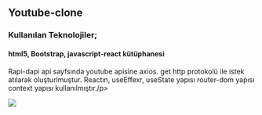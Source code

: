 <h2>Youtube-clone</h2>
<h3>Kullanılan Teknolojiler;</h3>
<h4>html5, Bootstrap, javascript-react kütüphanesi</h4>

<p>Rapi-dapi api sayfsında youtube apisine  axios. get http protokolü ile istek atılarak oluşturlmuştur. Reactın, useEffexr, useState yapısı router-dom yapısı
context yapısı kullanılmıştır./p>

![](./src/assets/ekran.gif)
